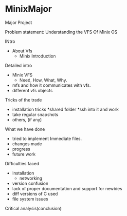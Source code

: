 MinixMajor
==========

Major Project

Problem statement: Understanding the VFS Of Minix OS

INtro
* About Vfs
	* Minix Introduction
	

Detailed intro
* Minix VFS
	* Need, How, What, Why.
* mfs and how it communicates with vfs.
* different vfs objects

Tricks of the trade
* installation tricks
	*shared folder
	*ssh into it and work
* take regular snapshots 
* others, (if any)

What we have done
* tried to implement Immediate files.
* changes made 
* progress
* future work

Difficulties faced
* Installation
	* networking
* version confusion
* lack of proper documentation and support for newbies
* diff versions of C used
* file system issues

Critical analysis(conclusion)










